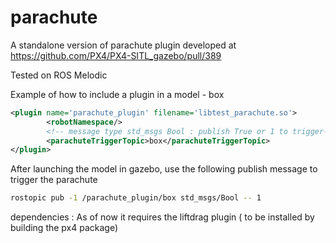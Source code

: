 # parachute
A standalone version of parachute plugin developed at https://github.com/PX4/PX4-SITL_gazebo/pull/389

Tested on ROS Melodic

Example of how to include a plugin in a model - box
```xml
<plugin name='parachute_plugin' filename='libtest_parachute.so'>
		<robotNamespace/>
		<!-- message type std_msgs Bool : publish True or 1 to trigger-->
		<parachuteTriggerTopic>box</parachuteTriggerTopic>
</plugin>
```

After launching the model in gazebo, use the following publish message to trigger the parachute
```sh
rostopic pub -1 /parachute_plugin/box std_msgs/Bool -- 1
```

dependencies : 
As of now it requires the liftdrag plugin ( to be installed by building the px4 package)
